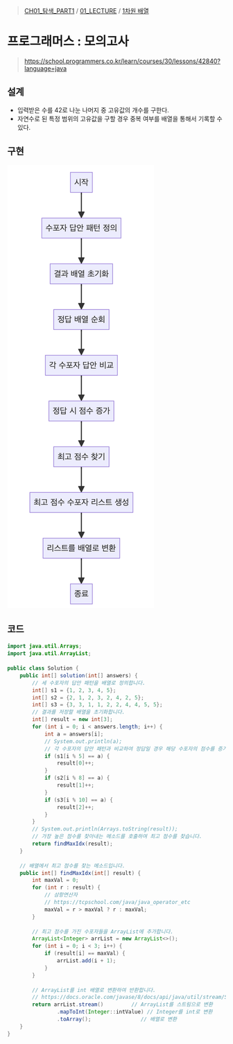 > [CH01_탐색_PART1](../../) / [01_LECTURE](../) / [1차원 배열](./)

# 프로그래머스 : 모의고사
> https://school.programmers.co.kr/learn/courses/30/lessons/42840?language=java

## 설계
- 입력받은 수를 42로 나눈 나머지 중 고유값의 개수를 구한다.
- 자연수로 된 특정 범위의 고유값을 구할 경우 중복 여부를 배열을 통해서 기록할 수 있다.

## 구현
![PRG_42840](./PRG_42840.png)

## 코드
```java
import java.util.Arrays;
import java.util.ArrayList;

public class Solution {
	public int[] solution(int[] answers) {
		// 세 수포자의 답안 패턴을 배열로 정의합니다.
        int[] s1 = {1, 2, 3, 4, 5};
        int[] s2 = {2, 1, 2, 3, 2, 4, 2, 5};
        int[] s3 = {3, 3, 1, 1, 2, 2, 4, 4, 5, 5};
        // 결과를 저장할 배열을 초기화합니다.
        int[] result = new int[3];
        for (int i = 0; i < answers.length; i++) {
            int a = answers[i];
            // System.out.println(a);
			// 각 수포자의 답안 패턴과 비교하여 정답일 경우 해당 수포자의 점수를 증가시킵니다.
            if (s1[i % 5] == a) {
                result[0]++;
            }
            if (s2[i % 8] == a) {
                result[1]++;
            }
            if (s3[i % 10] == a) {
                result[2]++;
            }
        }
        // System.out.println(Arrays.toString(result));
		// 가장 높은 점수를 찾아내는 메소드를 호출하여 최고 점수를 찾습니다.
        return findMaxIdx(result);
    }
    
    // 배열에서 최고 점수를 찾는 메소드입니다.
    public int[] findMaxIdx(int[] result) {
        int maxVal = 0;
        for (int r : result) {
			// 삼항연산자
			// https://tcpschool.com/java/java_operator_etc
            maxVal = r > maxVal ? r : maxVal;
        }

        // 최고 점수를 가진 수포자들을 ArrayList에 추가합니다.
        ArrayList<Integer> arrList = new ArrayList<>();
        for (int i = 0; i < 3; i++) {
            if (result[i] == maxVal) {
                arrList.add(i + 1);
            }
        }

        // ArrayList를 int 배열로 변환하여 반환합니다.
		// https://docs.oracle.com/javase/8/docs/api/java/util/stream/Stream.html
        return arrList.stream()         // ArrayList를 스트림으로 변환
                .mapToInt(Integer::intValue) // Integer를 int로 변환
                .toArray();                // 배열로 변환
    }
}
```